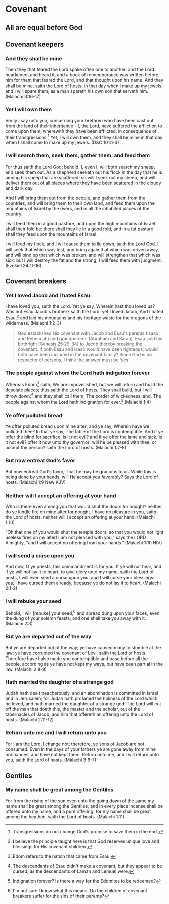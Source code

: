 # Covenant

## All are equal before God

## Covenant keepers

### And they shall be mine
Then they that feared the Lord spake often one to another: and the Lord hearkened, and heard it, and a book of rememberance was written before him for them that feared the Lord, and that thought upon his name. And they shall be mine, saith the Lord of hosts, in that day when I make up my jewels; and I will spare them, as a man spareth his own son that serveth him. (Malachi 3:16-17)

### Yet I will own them
Verily I say unto you, concerning your brethren who have been cast out from the land of their inheritance - I, the Lord, have suffered the affliction to come upon them, wherewith they have been afflicted, in consequence of their transgressions;[^1] Yet, I will own them, and they shall be mine in that day when I shall come to make up my jewels. (D&C 101:1-3)

### I will search them, seek them, gather them, and feed them
For thus saith the Lord God; behold, I, even I, will both search my sheep, and seek them out. As a shepherd seeketh out his flock in the day that he is among his sheep that are scattered; so will I seek out my sheep, and will deliver them out of all places where they have been scattered in the cloudy and dark day.

And I will bring them out from the people, and gather them from the countries, and will bring them to their own land, and feed them upon the mountains of Israel by the rivers, and in all the inhabited places of the country. 

I will feed them in a good pasture, and upon the high mountains of Israel shall their fold be: there shall they lie in a good fold, and in a fat pasture shall they feed upon the mountains of Israel.

I will feed my flock, and I will cause them to lie down, saith the Lord God. I will seek that which was lost, and bring again that which was driven away, and will bind up that which was broken, and will strengthen that which was sick: but I will destroy the fat and the strong; I will feed them with judgment. (Ezekiel 34:11-16)

## Covenant breakers

### Yet I loved Jacob and I hated Esau
I have loved you, saith the Lord. Yet ye say, Wherein hast thou loved us? Was not Esau Jacob's brother? saith the Lord: yet I loved Jacob, And I hated Esau,[^2] and laid his mountains and his heritage waste for the dragons of the wilderness. (Malachi 1:2-3)

> God established His covenant with Jacob and Esau's parents (Isaac and Rebeccah) and grandparents (Abraham and Sarah). Esau sold his birthright (Genesis 25:29-34) to Jacob thereby breaking the covenant. If both Esau and Isaac would have been righteous, would both have been included in the covenant family? Since God is no respecter of persons, I think the answer must be 'yes'.

### The people against whom the Lord hath indigation forever
Whereas Edom[^3] saith, We are impoverished, but we will return and build the desolate places; thus saith the Lord of hosts, They shall build, but I will throw down;[^4] and they shall call them, The border of wickedness, and, The people against whom the Lord hath indignation for ever.[^5] (Malachi 1:4)

### Ye offer polluted bread
Ye offer polluted bread upon mine alter; and ye say, Wherein have we polluted thee? In that ye say, The table of the Lord is contemptible. And if ye offer the blind for sacrifice, is it not evil? and if ye offer the lame and sick, is it not evil? offer it now unto thy governor; will he be pleased with thee, or accept thy person? saith the Lord of hosts. (Malachi 1:7-8)

### But now entreat God's favor
But now entreat God's favor, That he may be gracious to us. While this is being done by your hands, will He accept you favorably? Says the Lord of hosts. (Malachi 1:9 New KJV)

### Neither will I accept an offering at your hand
Who is there even among you that would shut the doors for nought? neither do ye kindle fire on mine alter for nought. I have no pleasure in you, saith the Lord of hosts, neither will I accept an offering at your hand. (Malachi 1:10)

"Oh that one of you would shut the temple doors, so that you would not light useless fires on my alter! I am not pleased with you," says the LORD Almighty, "and I will accept no offering from your hands." (Malachi 1:10 NIV)

### I will send a curse upon you
And now, O ye priests, this commandment is for you. If ye will not hear, and if ye will not lay it to heart, to give glory unto my name, saith the Lord of hosts, I will even send a curse upon you, and I will curse your blessings: yea, I have cursed them already, because ye do not lay it to heart. (Malachi 2:1-2)

### I will rebuke your seed
Behold, I will [rebuke] your seed,[^6] and spread dung upon your faces, even the dung of your solemn feasts; and one shall take you away with it. (Malachi 2:3)

### But ye are departed out of the way
But ye are departed out of the way; ye have caused many to stumble at the law; ye have corrupted the covenant of Levi, saith the Lord of hosts. Therefore have I also made you contemptible and base before all the people, according as ye have not kept my ways, but have been partial in the law. (Malachi 2:8-9)

### Hath married the daughter of a strange god
Judah hath dealt treacherously, and an abomination is committed in Israel and in Jerusalem; for Judah hath profaned the holiness of the Lord which he loved, and hath married the daughter of a strange god. The Lord will cut off the man that doeth this, the master and the scholar, out of the tabernacles of Jacob, and him that offereth an offering unto the Lord of hosts. (Malachi 2:11-12)

### Return unto me and I will return unto you
For I am the Lord, I change not; therefore, ye sons of Jacob are not consumed. Even in the days of your fathers ye are gone away from mine ordinances, and have not kept them. Return unto me, and I will return unto you, saith the Lord of hosts. (Malachi 3:6-7)

## Gentiles

### My name shall be great among the Gentiles
For from the rising of the sun even unto the going down of the same my name shall be great among the Gentiles; and in every place incense shall be offered unto my name, and a pure offering: for my name shall be great among the heathen, saith the Lord of hosts. (Malachi 1:11)

[^1]: Transgressions do not change God's promise to save them in the end.
[^2]: I believe the principle taught here is that God reserves unique love and blessings for His covenant children.
[^3]: Edom refers to the nation that came from Esau.
[^4]: The descendants of Esau didn't make a covenant, but they appear to be cursed, as the descendants of Laman and Lemuel were.
[^5]: Indignation forever? Is there a way for the Edomites to be redeemed?
[^6]: I'm not sure I know what this means. Do the children of covenant breakers suffer for the sins of their parents?
